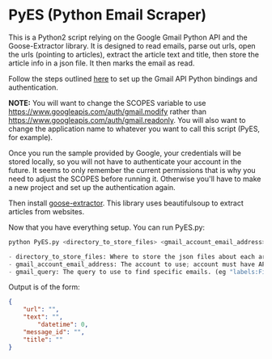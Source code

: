 # PyES (Python Email Scraper)

This is a Python2 script relying on the Google Gmail Python API and the Goose-Extractor library. It is designed to read emails, parse out urls, open the urls (pointing to articles), extract the article text and title, then store the article info in a json file. It then marks the email as read.

Follow the steps outlined [here](https://developers.google.com/gmail/api/quickstart/python) to set up the Gmail API Python bindings and authentication.

**NOTE:** You will want to change the SCOPES variable to use https://www.googleapis.com/auth/gmail.modify rather than https://www.googleapis.com/auth/gmail.readonly. You will also want to change the application name to whatever you want to call this script (PyES, for example).

Once you run the sample provided by Google, your credentials will be stored locally, so you will not have to authenticate your account in the future. It seems to only remember the current permissions that is why you need to adjust the SCOPES before running it. Otherwise you'll have to make a new project and set up the authentication again.

Then install [goose-extractor](https://pypi.python.org/pypi/goose-extractor/). This library uses beautifulsoup to extract articles from websites.

Now that you have everything setup. You can run PyES.py:

```python
python PyES.py <directory_to_store_files> <gmail_account_email_address> <gmail_query>

- directory_to_store_files: Where to store the json files about each article (eg. "C:\stuff")
- gmail_account_email_address: The account to use; account must have API enabled (eg. "apulverizer@gmail.com")
- gmail_query: The query to use to find specific emails. (eg "labels:Fire is:unread")

```

Output is of the form:

```json
{
	"url": "",
	"text": "",
        "datetime": 0,
	"message_id": "",
	"title": ""
}
```




